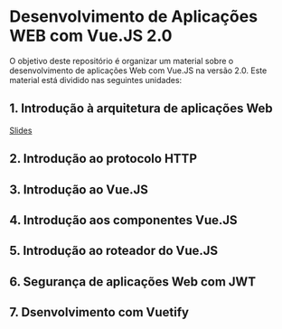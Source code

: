 # Desenvolvimento de Aplicações WEB com Vue.JS 2.0

O objetivo deste repositório é organizar um material sobre o desenvolvimento de aplicações Web com Vue.JS na versão 2.0. Este material está dividido nas seguintes unidades:

## 1. Introdução à arquitetura de aplicações Web

[Slides](Topico%2001%20-%20Introducao/01%20DAW%20Arquitetura.pdf)

## 2. Introdução ao protocolo HTTP

## 3. Introdução ao Vue.JS

## 4. Introdução aos componentes Vue.JS

## 5. Introdução ao roteador do Vue.JS

## 6. Segurança de aplicações Web com JWT

## 7. Dsenvolvimento com Vuetify

